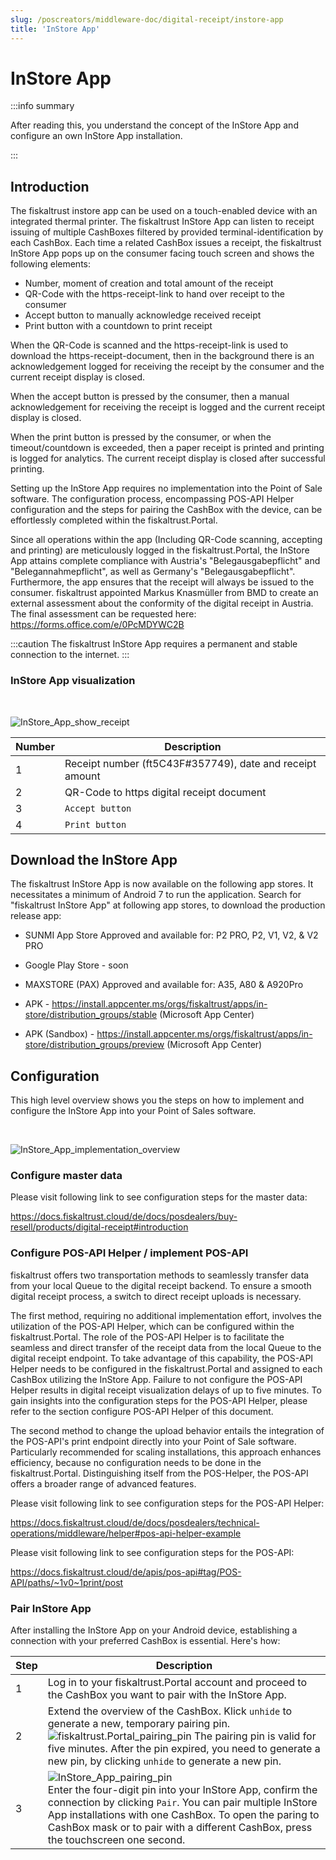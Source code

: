 ```yaml
---
slug: /poscreators/middleware-doc/digital-receipt/instore-app
title: 'InStore App'
---
```


# InStore App

:::info summary

After reading this, you understand the concept of the InStore App and configure an own InStore App installation.

:::

## Introduction

The fiskaltrust instore app can be used on a touch-enabled device with an integrated thermal printer. The fiskaltrust InStore App can listen to receipt issuing of multiple CashBoxes filtered by provided terminal-identification by each CashBox. Each time a related CashBox issues a receipt, the fiskaltrust InStore App pops up on the consumer facing touch screen and shows the following elements: 

* Number, moment of creation and total amount of the receipt 
* QR-Code with the https-receipt-link to hand over receipt to the consumer 
* Accept button to manually acknowledge received receipt 
* Print button with a countdown to print receipt

When the QR-Code is scanned and the https-receipt-link is used to download the https-receipt-document, then in the background there is an acknowledgement logged for receiving the receipt by the consumer and the current receipt display is closed. 

When the accept button is pressed by the consumer, then a manual acknowledgement for receiving the receipt is logged and the current receipt display is closed. 

When the print button is pressed by the consumer, or when the timeout/countdown is exceeded, then a paper receipt is printed and printing is logged for analytics. The current receipt display is closed after successful printing.

Setting up the InStore App requires no implementation into the Point of Sale software. The configuration process, encompassing POS-API Helper configuration and the steps for pairing the CashBox with the device, can be effortlessly completed within the fiskaltrust.Portal.

Since all operations within the app (Including QR-Code scanning, accepting and printing) are meticulously logged in the fiskaltrust.Portal, the InStore App attains complete compliance with Austria's "Belegausgabepflicht" and "Belegannahmepflicht", as well as Germany's "Belegausgabepflicht". Furthermore, the app ensures that the receipt will always be issued to the consumer. fiskaltrust appointed Markus Knasmüller from BMD to create an external assessment about the conformity of the digital receipt in Austria. The final assessment can be requested here: https://forms.office.com/e/0PcMDYWC2B  

:::caution
The fiskaltrust InStore App requires a permanent and stable connection to the internet.
:::

### InStore App visualization
<br/>

![InStore_App_show_receipt](/doc/digital-receipt/Instore-App/images/InStore_App_show_receipt.png)

| Number  | Description |
| ------------- | ------------- |
| 1  | Receipt number (ft5C43F#357749), date and receipt amount |
| 2  | QR-Code to https digital receipt document |
| 3  | `Accept button` |
| 4  | `Print button` |

## Download the InStore App 

The fiskaltrust InStore App is now available on the following app stores. It necessitates a minimum of Android 7 to run the application. 
Search for "fiskaltrust InStore App" at following app stores, to download the production release app:

* SUNMI App Store Approved and available for: P2 PRO, P2, V1, V2, & V2 PRO
* Google Play Store - soon
* MAXSTORE (PAX) Approved and available for: A35, A80 & A920Pro
* APK - https://install.appcenter.ms/orgs/fiskaltrust/apps/in-store/distribution_groups/stable (Microsoft App Center)

* APK (Sandbox) - https://install.appcenter.ms/orgs/fiskaltrust/apps/in-store/distribution_groups/preview (Microsoft App Center)

## Configuration 

This high level overview shows you the steps on how to implement and configure the InStore App into your Point of Sales software.

<br/>

![InStore_App_implementation_overview](/doc/digital-receipt/Instore-App/images/InStore_App_implementation_overview.png)

### Configure master data

Please visit following link to see configuration steps for the master data:

https://docs.fiskaltrust.cloud/de/docs/posdealers/buy-resell/products/digital-receipt#introduction

### Configure POS-API Helper / implement POS-API

fiskaltrust offers two transportation methods to seamlessly transfer data from your local Queue to the digital receipt backend. To ensure a smooth digital receipt process, a switch to direct receipt uploads is necessary.

The first method, requiring no additional implementation effort, involves the utilization of the POS-API Helper, which can be configured within the fiskaltrust.Portal. The role of the POS-API Helper is to facilitate the seamless and direct transfer of the receipt data from the local Queue to the digital receipt endpoint. To take advantage of this capability, the POS-API Helper needs to be configured in the fiskaltrust.Portal and assigned to each CashBox utilizing the InStore App. Failure to not configure the POS-API Helper results in digital receipt visualization delays of up to five minutes. To gain insights into the configuration steps for the POS-API Helper, please refer to the section configure POS-API Helper of this document.

The second method to change the upload behavior entails the integration of the POS-API's print endpoint directly into your Point of Sale software. Particularly recommended for scaling installations, this approach enhances efficiency, because no configuration needs to be done in the fiskaltrust.Portal. Distinguishing itself from the POS-Helper, the POS-API offers a broader range of advanced features.

Please visit following link to see configuration steps for the POS-API Helper:

https://docs.fiskaltrust.cloud/de/docs/posdealers/technical-operations/middleware/helper#pos-api-helper-example

Please visit following link to see configuration steps for the POS-API: 

https://docs.fiskaltrust.cloud/de/apis/pos-api#tag/POS-API/paths/~1v0~1print/post

### Pair InStore App

After installing the InStore App on your Android device, establishing a connection with your preferred CashBox is essential. Here's how:

| Step  | Description |
| ------------- | ------------- |
| 1  | Log in to your fiskaltrust.Portal account and proceed to the CashBox you want to pair with the InStore App.  |
| 2  | Extend the overview of the CashBox. Klick `unhide` to generate a new, temporary pairing pin.<br/>![fiskaltrust.Portal_pairing_pin](/doc/digital-receipt/Instore-App/images/fiskaltrust.Portal_pairing_pin.png) The pairing pin is valid for five minutes. After the pin expired, you need to generate a new pin, by clicking `unhide` to generate a new pin.   |
| 3  | ![InStore_App_pairing_pin](/doc/digital-receipt/Instore-App/images/InStore_App_pair_device.jpg) <br/> Enter the four-digit pin into your InStore App, confirm the connection by clicking `Pair`. You can pair multiple InStore App installations with one CashBox. To open the paring to CashBox mask or to pair with a different CashBox, press the touchscreen one second.   |
